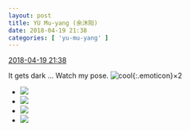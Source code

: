 ```yaml
---
layout: post
title: YU Mu-yang (余沐阳)
date: 2018-04-19 21:38
categories: [ 'yu-mu-yang' ]
---
```


<div class="weibo-info">
  <a href="https://weibo.com/6505651747/GcQUOCN1F">2018-04-19 21:38</a>
</div>

It gets dark … Watch my pose. ![cool](https://img.t.sinajs.cn/t4/appstyle/expression/ext/normal/c4/2018new_ku_org.png){:.emoticon}×2

<!-- more -->

<ul class="weibo-pic-list-2">
  <li class="weibo-pic">
    <a href="https://wx1.sinaimg.cn/mw690/0076h3cTgy1fqialzwa69j31ab1xgu0x.jpg"><img src="https://wx1.sinaimg.cn/thumb150/0076h3cTgy1fqialzwa69j31ab1xgu0x.jpg"/></a>
  </li>
  <li class="weibo-pic">
    <a href="https://wx2.sinaimg.cn/mw690/0076h3cTgy1fqiam807hqj31ab1xgu0x.jpg"><img src="https://wx2.sinaimg.cn/thumb150/0076h3cTgy1fqiam807hqj31ab1xgu0x.jpg"/></a>
  </li>
  <li class="weibo-pic">
    <a href="https://wx2.sinaimg.cn/mw690/0076h3cTgy1fqialw2wkyj31xg1ab1ky.jpg"><img src="https://wx2.sinaimg.cn/thumb150/0076h3cTgy1fqialw2wkyj31xg1ab1ky.jpg"/></a>
  </li>
  <li class="weibo-pic">
    <a href="https://wx1.sinaimg.cn/mw690/0076h3cTgy1fqialqmsduj31ab1xghdu.jpg"><img src="https://wx1.sinaimg.cn/thumb150/0076h3cTgy1fqialqmsduj31ab1xghdu.jpg"/></a>
  </li>
</ul>
